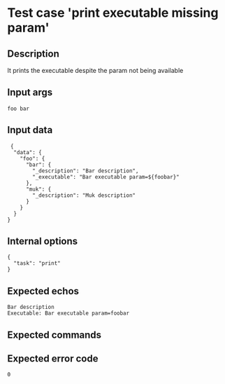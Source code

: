 # Test case 'print executable missing param'

## Description

It prints the executable despite the param not being available

## Input args

    foo bar

## Input data

     {
      "data": {
        "foo": {
          "bar": {
            "_description": "Bar description",
            "_executable": "Bar executable param=${foobar}"
          },
          "muk": {
            "_description": "Muk description"
          }
        }
      }
    }

## Internal options

    {
      "task": "print"
    }

## Expected echos

    Bar description
    Executable: Bar executable param=foobar

## Expected commands

## Expected error code

    0
